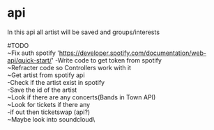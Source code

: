 # api
In this api all artist will be saved and groups/interests


#TODO\
~Fix auth spotify 'https://developer.spotify.com/documentation/web-api/quick-start/'
    -Write code to get token from spotify\
~Refracter code so Controllers work with it\
~Get artist from spotify api \
    -Check if the artist exist in spotify \
    -Save the id of the artist \
~Look if there are any concerts(Bands in Town API)\
~Look for tickets if there any\
    -if out then ticketswap (api?)\
~Maybe look into soundcloud\
